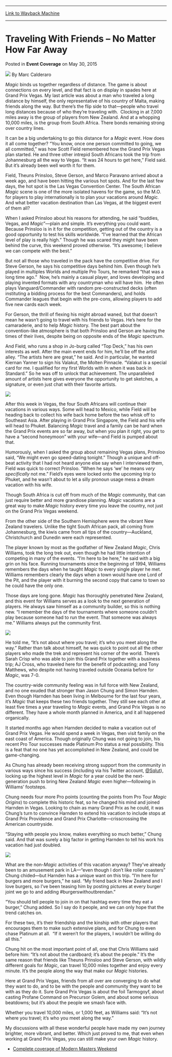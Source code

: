
---
[Link to Wayback Machine](https://web.archive.org/web/20150602204925/http://magic.wizards.com/en/events/coverage/gpveg15-1/traveling-with-friends-2015-05-30)

[_metadata_:author]:- "Marc Calderaro"
[_metadata_:description]:- "Magic binds us together regardless of distance. The game is about connections on every level, and that fact is on display in spades here at Grand Prix Vegas. My last article was about a man who traveled a long distance by himself, the only representative of his country of Malta, making friends along the way. But there’s the flip side to that—people who travel long distances because of who they’re traveling with.  Clocking in at 7,000 miles away is the group of players from New Zealand. And at a whopping 10,000 miles, is the group from South Africa."
[_metadata_:generator]:- "Drupal 7 (http://drupal.org)"
[_metadata_:node]:- "393786"
[_metadata_:publish_date]:- "2015-05-30"
[_metadata_:source]:- "div-main-content"
[_metadata_:title]:- "Traveling With Friends – No Matter How Far Away"
[_metadata_:wayback_capture_timestamp]:- "2015-06-02 20:49:25"
[_metadata_:wayback_raw_url]:- "https://web.archive.org/web/20150602204925id_/http://magic.wizards.com/en/events/coverage/gpveg15-1/traveling-with-friends-2015-05-30"
[_metadata_:wayback_url]:- "http://magic.wizards.com/en/events/coverage/gpveg15-1/traveling-with-friends-2015-05-30"
---


Traveling With Friends – No Matter How Far Away
===============================================



 Posted in **Event Coverage**
 on May 30, 2015 






![](https://media.magic.wizards.com/styles/auth_small/public/images/person/calderaro.jpg)
By Marc Calderaro











*Magic* binds us together regardless of distance. The game is about connections on every level, and that fact is on display in spades here at Grand Prix Vegas. My last article was about a man who traveled a long distance by himself, the only representative of his country of Malta, making friends along the way. But there’s the flip side to that—people who travel long distances because of who they’re traveling with.  Clocking in at 7,000 miles away is the group of players from New Zealand. And at a whopping 10,000 miles, is the group from South Africa. There bonds remaining strong over country lines.



It can be a big undertaking to go this distance for a *Magic* event. How does it all come together? “You know, once one person committed to going, we all committed,” was how Scott Field remembered how the Grand Prix Vegas plan started. He and three other intrepid South Africans took the trip from Johannesburg all the way to Vegas. “It was 24 hours to get here,” Field said. But it’s already been well worth it for them.



Field, Theuns Prinsloo, Steve Gerson, and Marco Paravano arrived about a week ago, and have been hitting the various hot spots. And for the last few days, the hot spot is the Las Vegas Convention Center. The South African *Magic* scene is one of the more isolated havens for the game, so the M.O. for players to play internationally is to plan your vacations around *Magic.* And what better vacation destination than Las Vegas, at the biggest event of them all?



When I asked Prinsloo about his reasons for attending, he said “buddies, Vegas, and *Magic*”—plain and simple. It’s everything you could want. Because Prinsloo is in it for the competition, getting out of the country is a good opportunity to test his skills worldwide. “I’ve learned that the African level of play is really high.” Though he was scared they might have been behind the curve, this weekend proved otherwise. “It’s awesome; I believe we can compete with the best.”



But not all those who traveled in the pack have the competitive drive. For Steve Gerson, he says his competitive days behind him. Even though he’s played in multiples Worlds and multiple Pro Tours, he remarked “that was a long time ago.”  Now, he’s mainly a casual player, and loves developing and playing invented formats with any countryman who will have him.  He often plays Vanguard/Commander with random pre-constructed decks (often instituting a bidding process for the best Commanders), and holds Commander leagues that begin with the pre-cons, allowing players to add five new cards each week.



For Gerson, the thrill of flexing his might abroad waned, but that doesn’t mean he wasn’t going to travel with his friends to Vegas. He’s here for the camaraderie, and to help *Magic* history. The best part about the convention-like atmosphere is that both Prinsloo and Gerson are having the times of their lives, despite being on opposite ends of the *Magic* spectrum.



And Field, who runs a shop in Jo-burg called “Top Deck,” has his own interests as well. After the main event ends for him, he’ll be off the artist alley. “The artists here are great,” he said. And in particular, he wanted Kiernan Yanner to sign his Valakut, the Molten Pinnacle. “Valakut is a special card for me. I qualified for my first Worlds with in when it was back in Standard.” So he was off to unlock that achievement. The unparalleled amount of artists here gives everyone the opportunity to get sketches, a signature, or even just chat with their favorite artists.



![](https://media.wizards.com/2015/events/gpveg15-1/scotttheunssteve.jpg)



After this week in Vegas, the four South Africans will continue their vacations in various ways. Some will head to Mexico, while Field will be heading back to collect his wife back home before the two whisk off to Southeast Asia. After playing in Grand Prix Singapore, the Field and his wife will head to Phuket. Balancing *Magic* travel and a family can be hard when the Grand Prix events are so far away, but when you plan it right, you get to have a “second honeymoon” with your wife—and Field is pumped about that.



Humorously, when I asked the group about remaining Vegas plans, Prinsloo said, “We might even go speed-dating tonight.” Though a unique and off-beat activity that I had not heard anyone else say when I interviewed them, Field was quick to correct Prinsloo. “When he says ‘we’ he means *very* *specifically* not me.” Field’s eyes were locked onto the upcoming trip to Phuket, and he wasn’t about to let a silly pronoun usage mess a dream vacation with his wife.



Though South Africa is cut off from much of the *Magic* community, that can just require better and more grandiose planning. *Magic* vacations are a great way to make *Magic* history every time you leave the country, not just on the Grand Prix Vegas weekend.



From the other side of the Southern Hemisphere were the vibrant New Zealand travelers. Unlike the tight South African pack, all coming from Johannesburg, the kiwis came from all tips of the country—Auckland, Christchurch and Dunedin were each represented.



The player known by most as the godfather of New Zealand *Magic*, Chris Williams, took the long trek out, even though he had little intention of competing in many of the events. “I’m here to be here,” he said with a big grin on his face. Running tournaments since the beginning of 1994, Williams remembers the days when he taught *Magic* to every single player he met. Williams remembers clearly the days when a town would have one Lord of the Pit, and the player with it burning the second copy that came to town so he could have the only one.



Those days are long gone. *Magic* has thoroughly penetrated New Zealand, and this event for Williams serves as a look to the next generation of players. He always saw himself as a community builder, so this is nothing new. “I remember the days of the tournaments where someone couldn’t play because someone had to run the event. That someone was always me.” Williams always put the community first.



![](https://media.wizards.com/2015/events/gpveg15-1/chriswilliams.jpg)



He told me, “It’s not about where you travel; it’s who you meet along the way.” Rather than talk about himself, he was quick to point out all the other players who made the trek and represent his corner of the world. There’s Sarah Crisp who was able to join this Grand Prix together with a business trip; AJ Cross, who traveled here for the benefit of podcasting; and Tony Matthews, who despite not having traveled outside Oceania before for *Magic*, was 7-0.



The country-wide community feeling was in full force with New Zealand, and no one exuded that stronger than Jason Chung and Simon Harnden. Even though Harnden has been living in Melbourne for the last four years, it’s *Magic* that keeps these two friends together. They still see each other at least five times a year traveling to *Magic* events, and Grand Prix Vegas is no different. They have a whole month planned in America, and it all happened organically.



It started months ago when Harnden decided to make a vacation out of Grand Prix Vegas. He would spend a week in Vegas, then visit family on the east coast of America. Though originally Chung was not going to join, his recent Pro Tour successes made Platinum Pro status a real possibility. This is a feat that no one has yet accomplished in New Zealand, and could be game-changing.



As Chung has already been receiving strong support from the community in various ways since his success (including via his Twitter account, [@Sqlut](http://www.twitter.com/sqlut)), locking up the highest level in *Magic* for a year could be the next-generation push to bring New Zealand *Magic* even higher—following in Williams’ footsteps.



Chung needs four more Pro points (counting the points from Pro Tour *Magic Origins*) to complete this historic feat, so he changed his mind and joined Harnden in Vegas. Looking to chain as many Grand Prix as he could, it was Chung’s turn to convince Harnden to extend his vacation to include stops at Grand Prix Providence and Grand Prix Charlotte—crisscrossing the American countryside.



“Staying with people you know, makes everything so much better,” Chung said. And that was surely a big factor in getting Harnden to tell his work his vacation had just doubled.



![](https://media.wizards.com/2015/events/gpveg15-1/jasonandsimon.jpg)



What are the non-*Magic* activities of this vacation anyway? They’ve already been to an amusement park in LA—“even though I don’t like roller coasters” Chung chided—but Harnden has a unique want on this trip. “I’m here for burgers and more burgers,” he said. “My friend back in New Zealand and I love burgers, so I’ve been teasing him by posting pictures at every burger joint we go to and adding #burgerswithoutbrendan.”



“You should tell people to join in on that hashtag every time they eat a burger,” Chung added. So I say do it people, and we can only hope that the trend catches on.



For these two, it’s their friendship and the kinship with other players that encourages them to make such extensive plans, and for Chung to even chase Platinum at all.  “If it weren’t for the players, I wouldn’t be willing do all this.”



Chung hit on the most important point of all, one that Chris Williams said before him: “It’s not about the cardboard; it’s about the people.” It’s the same reason that friends like Theuns Prinsloo and Steve Gerson, with wildly different goals for *Magic*, can travel 10,000 miles together and enjoy every minute. It’s the people along the way that make our *Magic* histories.



Here at Grand Prix Vegas, friends from all over are converging to do what they want to do, and to be with the people and community they want to be with as they do it. Sure Grand Prix Vegas is about the foil Tarmogoyf, about casting Profane Command on Precursor Golem, and about some serious beatdowns; but it’s about the people we smash face with.



Whether you travel 10,000 miles, or 1,000 feet, as Williams said: “It’s not where you travel; it’s who you meet along the way.”



My discussions with all these wonderful people have made my own journey brighter, more vibrant, and better. Which just proved to me, that even when working at Grand Prix Vegas, you can still make your own *Magic* history.


* [Complete coverage of Modern Masters Weekend](/node/335796)






